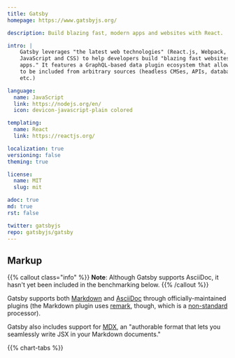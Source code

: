 ```yaml
---
title: Gatsby
homepage: https://www.gatsbyjs.org/

description: Build blazing fast, modern apps and websites with React.

intro: |
    Gatsby leverages "the latest web technologies" (React.js, Webpack, modern
    JavaScript and CSS) to help developers build "blazing fast websites and
    apps." It features a GraphQL-based data plugin ecosystem that allows data
    to be included from arbitrary sources (headless CMSes, APIs, databases,
    etc.)

language:
  name: JavaScript
  link: https://nodejs.org/en/
  icon: devicon-javascript-plain colored

templating:
  name: React
  link: https://reactjs.org/

localization: true
versioning: false
theming: true

license:
  name: MIT
  slug: mit

adoc: true
md: true
rst: false

twitter: gatsbyjs
repo: gatsbyjs/gatsby
---
```


## Markup

{{% callout class="info" %}}
**Note**: Although Gatsby supports AsciiDoc, it hasn't yet been included in the
benchmarking below.
{{% /callout %}}

Gatsby supports both [Markdown][1] and [AsciiDoc][2] through
officially-maintained plugins (the Markdown plugin uses [remark][3], though,
which is a [non-standard][4] processor).

Gatsby also includes support for [MDX][5], an "authorable format that lets you
seamlessly write JSX in your Markdown documents."

{{% chart-tabs %}}

[1]: https://www.gatsbyjs.org/packages/gatsby-transformer-remark/
[2]: https://www.gatsbyjs.org/packages/gatsby-transformer-asciidoc/
[3]: http://remark.js.org/
[4]: https://github.com/remarkjs/remark/issues/306
[5]: https://www.gatsbyjs.org/docs/mdx/
